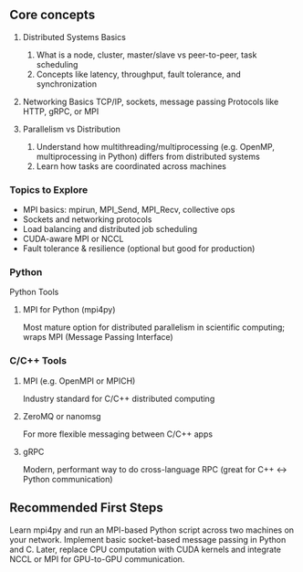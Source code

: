 ## Core concepts
1. Distributed Systems Basics
    1. What is a node, cluster, master/slave vs peer-to-peer, task scheduling
    2. Concepts like latency, throughput, fault tolerance, and synchronization

2. Networking Basics
        TCP/IP, sockets, message passing
        Protocols like HTTP, gRPC, or MPI

3. Parallelism vs Distribution
    1. Understand how multithreading/multiprocessing (e.g. OpenMP, multiprocessing in Python) differs from distributed systems
    2. Learn how tasks are coordinated across machines



### Topics to Explore

- MPI basics: mpirun, MPI_Send, MPI_Recv, collective ops
- Sockets and networking protocols
- Load balancing and distributed job scheduling
- CUDA-aware MPI or NCCL
- Fault tolerance & resilience (optional but good for production)


### Python
Python Tools

1. MPI for Python (mpi4py)

   Most mature option for distributed parallelism in scientific computing; wraps MPI (Message Passing Interface)

### C/C++ Tools

1. MPI (e.g. OpenMPI or MPICH)
   
   Industry standard for C/C++ distributed computing

2. ZeroMQ or nanomsg
   
   For more flexible messaging between C/C++ apps

3. gRPC
   
   Modern, performant way to do cross-language RPC (great for C++ ↔ Python communication)


## Recommended First Steps

Learn mpi4py and run an MPI-based Python script across two machines on your network.
Implement basic socket-based message passing in Python and C.
Later, replace CPU computation with CUDA kernels and integrate NCCL or MPI for GPU-to-GPU communication.